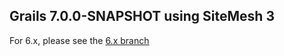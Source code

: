 ## Grails 7.0.0-SNAPSHOT using SiteMesh 3

For 6.x, please see the [6.x branch](/codeconsole/grails-sitemesh3-demo/tree/6.x)

